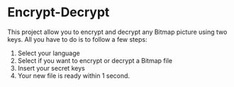 # Encrypt-Decrypt
This project allow you to encrypt and decrypt any Bitmap picture using two keys. All you have to do is to follow a few steps:

1. Select your language 
2. Select if you want to encrypt or decrypt a Bitmap file
3. Insert your secret keys
4. Your new file is ready within 1 second.
